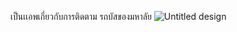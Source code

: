 เป็นเเอพเกี่ยวกับการติดตาม รถบัสของมหาลัย 
![Untitled design](https://user-images.githubusercontent.com/93056207/212537188-a7cac268-ba35-4cd3-a3a8-c62f072b34c0.png)
